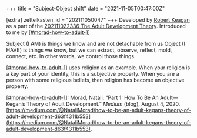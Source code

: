 +++
title = "Subject-Object shift"
date = "2021-11-05T00:47:00Z"

[extra]
zettelkasten_id = "202111050047"
+++
Developed by [Robert Keagan](https://en.wikipedia.org/wiki/Robert_Kegan) as a part of the [202111022336 The Adult Development Theory](/zettelkasten/202111022336-the-adult-development-theory). Introduced to me by [[#morad-how-to-adult-1](/zettelkasten/tags/morad-how-to-adult-1)]

Subject (I AM) is things we know and are not detachable from us
Object (I HAVE) is things we know, but we can extract, observe, reflect, mold, connect, etc. In other words, we control those things.

[[#morad-how-to-adult-1](/zettelkasten/tags/morad-how-to-adult-1)] uses religion as an example. When your religion is a key part of your identity, this is a subjective property. When you are a person with some religious beliefs, then religion has become an objective property.


[[#morad-how-to-adult-1](/zettelkasten/tags/morad-how-to-adult-1)]: Morad, Natali. “Part 1: How To Be An Adult— Kegan’s Theory of Adult Development.” _Medium_ (blog), August 4, 2020. [https://medium.com/@NataliMorad/how-to-be-an-adult-kegans-theory-of-adult-development-d63f4311b553](https://medium.com/@NataliMorad/how-to-be-an-adult-kegans-theory-of-adult-development-d63f4311b553).
